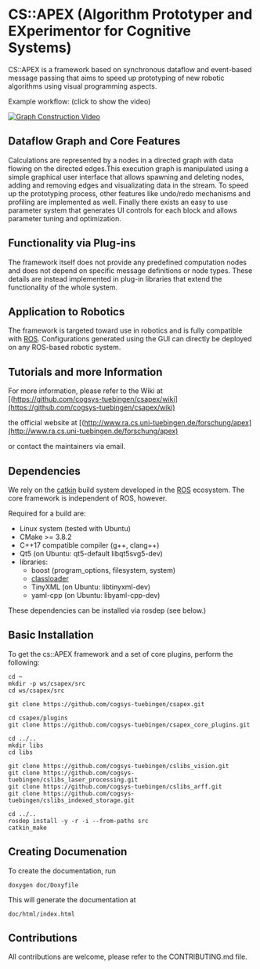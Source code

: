 # CS::APEX (Algorithm Prototyper and EXperimentor for Cognitive Systems)

CS::APEX is a framework based on synchronous dataflow and event-based message passing that
aims to speed up prototyping of new robotic algorithms using visual programming aspects.

Example workflow: (click to show the video)

[![Graph Construction Video](http://img.youtube.com/vi/sNkHnQhNXuU/0.jpg)](http://www.youtube.com/watch?v=sNkHnQhNXuU)

## Dataflow Graph and Core Features

Calculations are represented by a nodes in a directed graph with data flowing on
the directed edges.This execution graph is manipulated using a simple graphical user
interface that allows spawning and deleting nodes, adding and removing edges and
visualizating data in the stream. To speed up the prototyping process,
other features like undo/redo mechanisms and profiling are implemented as well.
Finally there exists an easy to use parameter system that generates UI controls
for each block and allows parameter tuning and optimization.

## Functionality via Plug-ins

The framework itself does not provide any predefined computation nodes and does
not depend on specific message definitions or node types.
These details are instead implemented in plug-in libraries that extend
the functionality of the whole system.

## Application to Robotics

The framework is targeted toward use in robotics and is fully compatible with
[ROS](http://wiki.ros.org/). Configurations generated using the GUI can
directly be deployed on any ROS-based robotic system.

## Tutorials and more Information

For more information, please refer to the Wiki at
    [(https://github.com/cogsys-tuebingen/csapex/wiki](https://github.com/cogsys-tuebingen/csapex/wiki)

the official website at
    [(http://www.ra.cs.uni-tuebingen.de/forschung/apex](http://www.ra.cs.uni-tuebingen.de/forschung/apex)

or contact the maintainers via email.

## Dependencies

We rely on the [catkin](http://wiki.ros.org/catkin) build system
developed in the [ROS](http://wiki.ros.org/) ecosystem. The core framework
is independent of ROS, however.

Required for a build are:

- Linux system (tested with Ubuntu)
- CMake >= 3.8.2
- C++17 compatible compiler (g++, clang++)
- Qt5 (on Ubuntu: qt5-default libqt5svg5-dev)
- libraries:
  - boost (program_options, filesystem, system)
  - [classloader](https://github.com/ros/class_loader)
  - TinyXML (on Ubuntu: libtinyxml-dev)
  - yaml-cpp (on Ubuntu: libyaml-cpp-dev)

These dependencies can be installed via rosdep (see below.)

## Basic Installation

To get the cs::APEX framework and a set of core plugins, perform the following:

    cd ~
    mkdir -p ws/csapex/src
    cd ws/csapex/src

    git clone https://github.com/cogsys-tuebingen/csapex.git

    cd csapex/plugins
    git clone https://github.com/cogsys-tuebingen/csapex_core_plugins.git

    cd ../..
    mkdir libs
    cd libs

    git clone https://github.com/cogsys-tuebingen/cslibs_vision.git
    git clone https://github.com/cogsys-tuebingen/cslibs_laser_processing.git
    git clone https://github.com/cogsys-tuebingen/cslibs_arff.git
    git clone https://github.com/cogsys-tuebingen/cslibs_indexed_storage.git

    cd ../..
    rosdep install -y -r -i --from-paths src
    catkin_make

## Creating Documenation

To create the documentation, run

    doxygen doc/Doxyfile

This will generate the documentation at

    doc/html/index.html

## Contributions

All contributions are welcome, please refer to the CONTRIBUTING.md file.
